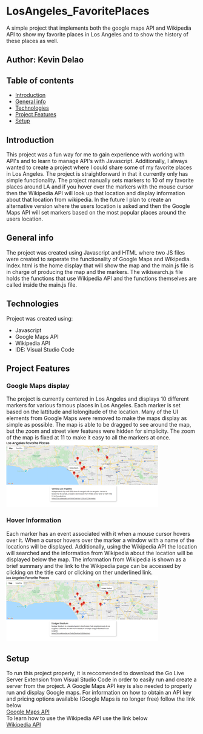 # LosAngeles_FavoritePlaces
A simple project that implements both the google maps API and Wikipedia API to show my favorite places in Los Angeles and to show the history of these places as well.
## Author: Kevin Delao



## Table of contents

* [Introduction](#intro)
* [General info](#general-info)
* [Technologies](#technologies)
* [Project Features](#project-features)
* [Setup](#setup)

## Introduction
This project was a fun way for me to gain experience with working with API's and to learn to manage API's with Javascript. Additionally, I always wanted to create a project where I could share some of my favorite places in Los Angeles. The project is straightforward in that it currently only has simple functionality. The project manually sets markers to 10 of my favorite places around LA and if you hover over the markers with the mouse cursor then the Wikipedia API will look up that location and display information about that location from wikipedia. In the future I plan to create an alternative version where the users location is asked and then the Google Maps API will set markers based on the most popular places around the users location.
## General info	
The project was created using Javascript and HTML where two JS files were created to seperate the functionality of Google Maps and Wikipedia. Index.html is the home display that will
show the map and the main.js file is in charge of producing the map and the markers. The wikisearch.js file holds the functions that use Wikipedia API and the functions themselves 
are called inside the main.js file.
## Technologies
Project was created using:
* Javascript
* Google Maps API
* Wikipedia API
* IDE: Visual Studio Code

## Project Features

### Google Maps display
The project is currently centered in Los Angeles and displays 10 different markers for various famous places in Los Angeles. Each marker is set based on the lattitude and
lolongitude of the location. Many of the UI elements from Google Maps were removed to 
make the maps display as simple as possible. The map is able to be dragged to see around the map, but the zoom and street view features were hidden for simplicity. The
zoom of the map is fixed at 11 to make it easy to all the markers at once.
<img src="images/image1_wiki.png" width="400"/>
### Hover Information
Each marker has an event associated with it when a mouse cursor hovers over it. When a cursor hovers over the marker a window with a name of the locations will be displayed.
Additionally, using the Wikipedia API the location will searched and the information from Wikipedia about the location will be displayed below the map. The information from Wikipedia
is shown as a brief summary and the link to the Wikipedia page can be accessed by clicking on the title card or clicking on ther underlined link.
<img src="images/image2_wiki.png" width="400"/>
## Setup
To run this project properly, it is reccomended to download the Go Live Server Extension from Visual Studio Code in order to easily run and create a server from the project. A Google Maps API key is also needed to properly run and display Google maps.
For information on how to obtain an API key and pricing options available (Google Maps is no longer free) follow the link below
<br>
<a href="https://developers.google.com/maps/documentation/javascript/overview">Google Maps API</a>
<br>
To learn how to use the Wikipedia API use the link below 
<br>
<a href="https://www.mediawiki.org/w/api.php">Wikipedia API</a>

